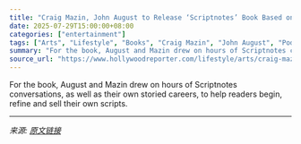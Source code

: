 ```yaml
---
title: "Craig Mazin, John August to Release ‘Scriptnotes’ Book Based on Hit Podcast (Exclusive)"
date: 2025-07-29T15:00:00+08:00
categories: ["entertainment"]
tags: ["Arts", "Lifestyle", "Books", "Craig Mazin", "John August", "Podcast"]
summary: "For the book, August and Mazin drew on hours of Scriptnotes conversations, as well as their own storied careers, to help readers begin, refine and sell their own scripts."
source_url: "https://www.hollywoodreporter.com/lifestyle/arts/craig-mazin-john-august-scriptnotes-book-podcast-1236331033/"
---
```


For the book, August and Mazin drew on hours of Scriptnotes conversations, as well as their own storied careers, to help readers begin, refine and sell their own scripts.

---

*来源: [原文链接](https://www.hollywoodreporter.com/lifestyle/arts/craig-mazin-john-august-scriptnotes-book-podcast-1236331033/)*
